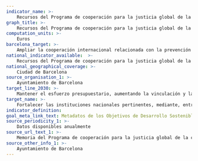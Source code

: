 ```yaml
---
indicator_name: >-
    Recursos del Programa de cooperación para la justicia global de la ciudad destinados a prevenir la violencia y promover la paz
graph_title: >-
    Recursos del Programa de cooperación para la justicia global de la ciudad destinados a prevenir la violencia y promover la paz
computation_units: >-
    Euros
barcelona_target: >-
    Ampliar la cooperación internacional relacionada con la prevención de la violencia y la promoción de la paz
national_indicator_available:  >-
    Recursos del Programa de cooperación para la justicia global de la ciudad destinados a prevenir la violencia y promover la paz
national_geographical_coverage: >-
    Ciudad de Barcelona
source_organisation_1: >-
    Ayuntamiento de Barcelona
target_line_2030: >-
    Mantener el esfuerzo presupuestario, aumentando la vinculación y la coordinación de los proyectos con las autoridades locales y las campañas de educación, y consolidando los programas de acción humanitaria (“Crides”) en contextos de conflictos armados, velando por la protección de las víctimas de la violencia y de las personas refugiadas
target_name: >-
    Fortalecer las instituciones nacionales pertinentes, mediante, entre otras, la cooperación internacional, con vistas a realizar formación desde todos los niveles, en particular en los países en desarrollo, para prevenir la violencia y combatir el terrorismo y la delincuencia
indicator_definition:
goal_meta_link_text: Metadatos de los Objetivos de Desarrollo Sostenible de las Naciones Unidas (pdf 894kB)
source_periodicity_1: >-
    Datos disponibles anualmente
source_url_text_1: >-
    Memoria del Programa de cooperación para la justicia global de la ciudad
source_other_info_1: >-
    Ayuntamiento de Barcelona
---
```

